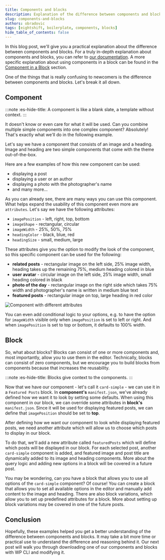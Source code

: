 ```yaml
---
title: Components and blocks
description: Explanation of the difference between components and blocks on a practical example
slug: components-and-blocks
authors: obradovic
tags: [eightshift, boilerplate, components, blocks]
hide_table_of_contents: false
---
```

In this blog post, we'll give you a practical explanation about the difference between components and blocks. For a truly in-depth explanation about components and blocks, you can refer to [our documentation](/docs/basics/blocks). A more specific explanation about using components in a block can be found in the [Component in a Block](/docs/basics/blocks-component-in-block/) section.

<!--truncate-->
One of the things that is really confusing to newcomers is the difference between components and blocks. Let's break it all down.

## Component

:::note :es-hide-title:
A component is like a blank slate, a template without context.
:::

It doesn't know or even care for what it will be used. Can you combine multiple simple components into one complex component? Absolutely! That's exactly what we'll do in the following example.

Let's say we have a component that consists of an image and a heading. Image and heading are two simple components that come with the theme out-of-the-box.

Here are a few examples of how this new component can be used:
- displaying a post
- displaying a user or an author
- displaying a photo with the photographer's name
- and many more...

As you can already see, there are many ways you can use this component. What helps expand the usability of this component even more are `attributes`. Let's say we have the following attributes:
- `imagePosition` - left, right, top, bottom
- `imageShape` - rectangular, circular
- `imageWidth` - 25%, 50%, 75%
- `headingColor` - black, blue, red
- `headingSize` - small, medium, large

These attributes give you the option to modify the look of the component, so this specific component can be used for the following:

- **related posts** - rectangular image on the left side, 25% image width, heading takes up the remaining 75%, medium heading colored in blue
- **user avatar** - circular image on the left side, 25% image width, small heading colored in black
- **photo of the day** - rectangular image on the right side which takes 75% width and photographer's name is written in medium blue text
- **featured posts** - rectangular image on top, large heading in red color

![Component with different attributes](/img/blog/components.png)

You can even add conditional logic to your options, e.g. to have the option for `imageWidth` visible only when `imagePosition` is set to left or right. And when `imagePosition` is set to top or bottom, it defaults to 100% width.

## Block

So, what about blocks? Blocks can consist of one or more components and, most importantly, allow you to use them in the editor. Technically, blocks can consist of zero components, but we encourage you to build blocks from components because that increases the reusability.

:::note :es-hide-title:
Blocks give context to the components.
:::

Now that we have our component - let's call it `card-simple` - we can use it in a `Featured Posts` block. In **component's** `manifest.json`, we've already defined how we want it to look by setting some defaults. When using this component in our block, we can override some attributes in **block's** `manifest.json`. Since it will be used for displaying featured posts, we can define that `imagePosition` should be set to **top**.

After defining how we want our component to look while displaying featured posts, we need another attribute which will allow us to choose which posts to display in our block.

To do that, we'll add a new attribute called `featuredPosts` which will define which posts will be displayed in our block. For each selected post, another `card-simple` component is added, and featured image and post title are dynamically added to its image and heading components. More about the query logic and adding new options in a block will be covered in a future post.

You may be wondering, can you have a block that allows you to use all options of the `card-simple` component? Of course! You can create a block that allows you to set all available options in the editor and manually add content to the image and heading. There are also block variations, which allow you to set up predefined attributes for a block. More about setting up block variations may be covered in one of the future posts.

## Conclusion

Hopefully, these examples helped you get a better understanding of the difference between components and blocks. It may take a bit more time or practical use to understand the difference and reasoning behind it. Our next post will walk you through downloading one of our components and blocks with WP CLI and modifying it.
